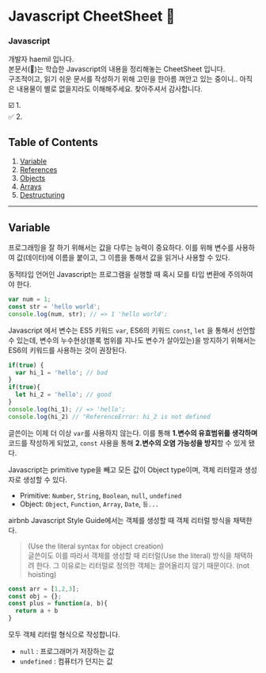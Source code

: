 # Javascript CheetSheet :page_facing_up:


### Javascript
개발자 haemil 입니다.  
본문서(:page_facing_up:)는 학습한 Javascript의 내용을 정리해놓는 CheetSheet 입니다.  
구조적이고, 읽기 쉬운 문서를 작성하기 위해 고민을 한아름 껴안고 있는 중이니.. 아직은 내용물이 별로 없을지라도 이해해주세요. 찾아주셔서 감사합니다.

:ballot_box_with_check: 1.   
:white_check_mark: 2. 

## Table of Contents

  1. [Variable](#variable)
  1. [References](#references)
  1. [Objects](#objects)
  1. [Arrays](#arrays)
  1. [Destructuring](#destructuring)


---

## Variable
프로그래밍을 잘 하기 위해서는 값을 다루는 능력이 중요하다. 이를 위해 변수를 사용하여 값(데이터)에 이름을 붙이고, 그 이름을 통해서 값을 읽거나 사용할 수 있다. 

동적타입 언어인 Javascript는 프로그램을 실행할 때 혹시 모를 타입 변환에 주의하여야 한다. 
```javascript
var num = 1;
const str = 'hello world';
console.log(num, str); // => 1 'hello world';
```
Javascript 에서 변수는 ES5 키워드 `var`, ES6의 키워드 `const`, `let` 을 통해서 선언할 수 있는데, 변수의 누수현상(블록 범위를 지나도 변수가 살아있는)을 방지하기 위해서는 ES6의 키워드를 사용하는 것이 권장된다.

```javascript
if(true) {
  var hi_1 = 'hello'; // bad
}
if(true){
  let hi_2 = 'hello'; // good
}
console.log(hi_1); // => 'hello';
console.log(hi_2) // "ReferenceError: hi_2 is not defined

```

글쓴이는 이제 더 이상 `var`를 사용하지 않는다. 이를 통해 **1.변수의 유효범위를 생각하며** 코드를 작성하게 되었고, `const` 사용을 통해 **2.변수의 오염 가능성을 방지**할 수 있게 됐다. 



Javascript는 primitive type을 빼고 모든 값이 Object type이며, 객체 리터럴과 생성자로 생성할 수 있다.  
- Primitive: `Number`, `String`, `Boolean`, `null`, `undefined`
- Object:  `Object`, `Function`, `Array`, `Date`, `등...`

airbnb Javascript Style Guide에서는 객체를 생성할 때 객체 리터럴 방식을 채택한다. 
> (Use the literal syntax for object creation)   
글쓴이도 이를 따라서 객체를 생성할 때 리터럴(Use the literal) 방식을 채택하려 한다. 그 이유로는 리터럴로 정의한 객체는 끌어올리지 않기 때문이다. (not hoisting)

```javascript
const arr = [1,2,3];
const obj = {};
const plus = function(a, b){
  return a + b
}

```

모두 객체 리터럴 형식으로 작성합니다. 



- `null` : 프로그래머가 저장하는 값
- `undefined` : 컴퓨터가 던지는 값
